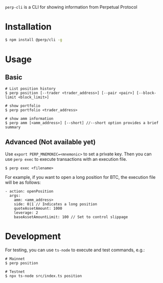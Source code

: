 `perp-cli` is a CLI for showing information from Perpetual Protocol

# Installation

```bash
$ npm install @perp/cli -g
```
# Usage

## Basic

```shell
# List position history
$ perp position [--trader <trader_address>] [--pair <pair>] [--block-limit <block_limit>]

# show portfolio
$ perp portfolio <trader_address>

# show amm information
$ perp amm [<amm_address>] [--short] //--short option provides a brief summary
```

## Advanced (Not available yet)

Use `export PERP_MNEMONIC=<mnemonic>` to set a private key. Then you can use `perp exec` to execute transactions with an execution file.

```shell
$ perp exec <filename>
```

For example, if you want to open a long position for BTC, the execution file will be as follows:

```
- action: openPosition
  args:
    amm: <amm_address>
    side: 0|1 // Indicates a long position
    quoteAssetAmount: 1000
    leverage: 2
    baseAssetAmountLimit: 100 // Set to control slippage
```

# Development

For testing, you can use `ts-node` to execute and test commands, e.g.:

```shell
# Mainnet
$ perp position

# Testnet
$ npx ts-node src/index.ts position
```
